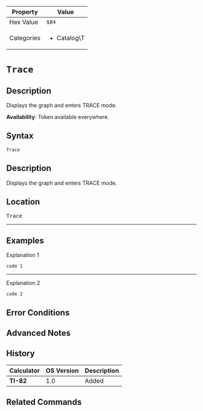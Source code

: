 | Property      | Value |
|---------------|-------|
| Hex Value     | `$84`|
| Categories    | <ul><li>Catalog\T</li></ul> |

# `Trace`

## Description
Displays the graph and enters TRACE mode.


<b>Availability</b>: Token available everywhere.

## Syntax
`Trace`

## Description
Displays the graph and enters TRACE mode.

## Location
<kbd>Trace</kbd>
<hr>

## Examples

Explanation 1
```ti-basic
code 1
```
---
Explanation 2
```ti-basic
code 2
```

## Error Conditions


## Advanced Notes


## History
| Calculator | OS Version | Description |
|------------|------------|-------------|
| <b>TI-82</b> | 1.0 | Added

## Related Commands

    